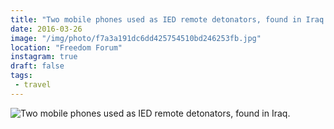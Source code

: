 ```yaml
---
title: "Two mobile phones used as IED remote detonators, found in Iraq."
date: 2016-03-26
image: "/img/photo/f7a3a191dc6dd425754510bd246253fb.jpg"
location: "Freedom Forum"
instagram: true
draft: false
tags:
 - travel
---
```


![Two mobile phones used as IED remote detonators, found in Iraq.](/img/photo/f7a3a191dc6dd425754510bd246253fb.jpg)
